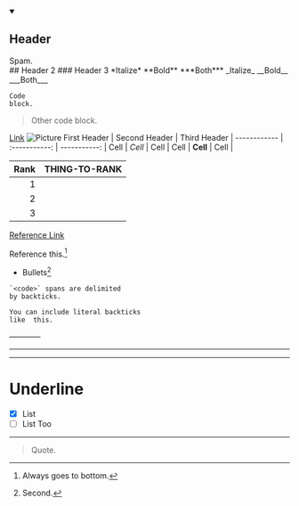 <details id=0 open> <summary><h2>Header</h2></summary>
Spam.
</details>
## Header 2
### Header 3
*Italize* **Bold** ***Both***
_Italize_ __Bold__ ___Both___

	Code
	block.

>Other
code
block.

[Link](google.com)
![Picture](http://example.com/image.png)
First Header  | Second Header | Third Header |
 ------------ | :-----------: | -----------: |
Cell		  |   *Cell*	  |	  Cell	|
Cell		  |   **Cell**	|	  Cell	|

| Rank | THING-TO-RANK |
|-----:|---------------|
|     1|               |
|     2|               |
|     3|               |

[Reference Link][1]

Reference this.[^footnote]

[1]: http://example.com

[^footnote]: Always goes to bottom.

* Bullets[^2]

[^2]:Second.

```
`<code>` spans are delimited
by backticks.

You can include literal backticks
like  this.
```

————
***
- - - - 

<span>

Underline
==

- [x] List
- [ ] List Too

---

> Quote.
